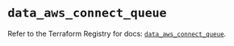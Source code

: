 # `data_aws_connect_queue`

Refer to the Terraform Registry for docs: [`data_aws_connect_queue`](https://registry.terraform.io/providers/hashicorp/aws/6.10.0/docs/data-sources/connect_queue).
